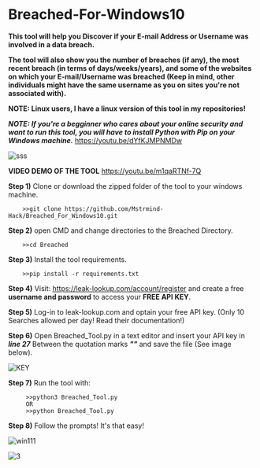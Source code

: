 # Breached-For-Windows10

**This tool will help you Discover if your E-mail Address or Username was involved in a data breach.**

**The tool will also show you the number of breaches (if any), the most recent breach (in terms of days/weeks/years), and some of the websites on which your E-mail/Username was breached (Keep in mind, other individuals might have the same username as you on sites you're not associated with).**

**NOTE: Linux users, I have a linux version of this tool in my repositories!**



_**NOTE: If you're a begginner who cares about your online security and want to run this tool, you will have to install Python with Pip on your Windows machine.**_ https://youtu.be/dYfKJMPNMDw

![sss](https://user-images.githubusercontent.com/104036615/164875024-b8c6928f-8019-47c8-b25b-fbeb32a63b4b.png)

**VIDEO DEMO OF THE TOOL** https://youtu.be/m1qaRTNf-7Q

**Step 1)** Clone or download the zipped folder of the tool to your windows machine.

        >>git clone https://github.com/Mstrmind-Hack/Breached_For_Windows10.git
       
**Step 2)** open CMD and change directories to the Breached Directory.
        
        >>cd Breached

**Step 3)** Install the tool requirements. 

        >>pip install -r requirements.txt

**Step 4)** Visit: https://leak-lookup.com/account/register and create a free **username and password** to access your **FREE API KEY**.

**Step 5)** Log-in to leak-lookup.com and optain your free API key. (Only 10 Searches allowed per day! Read their documentation!)

**Step 6)** Open Breached_Tool.py in a text editor and insert your API key in _**line 27**_ Between the quotation marks _**""**_ and save the file (See image below).

![KEY](https://user-images.githubusercontent.com/104036615/164873305-eccb8663-bfab-49b4-ae9d-552def09e8a7.png)

**Step 7)** Run the tool with: 

         >>python3 Breached_Tool.py
         OR
         >>python Breached_Tool.py

**Step 8)** Follow the prompts! It's that easy!

![win111](https://user-images.githubusercontent.com/104036615/164874953-943ad5fd-1c0a-482b-8f85-819d94f4b842.png)

![3](https://user-images.githubusercontent.com/104036615/164876770-323b0724-af07-467b-b465-651a04344364.png)
